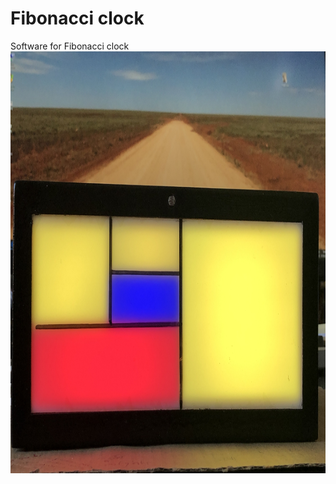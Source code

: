 # Fibonacci clock
Software for Fibonacci clock
<img alt="Fibonacci clock" height="675" src="IMG_4794.JPG" width="900" />
